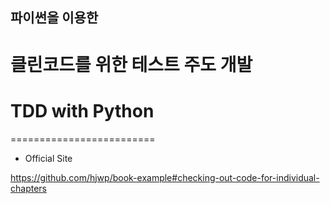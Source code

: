 ## 파이썬을 이용한

# 클린코드를 위한 테스트 주도 개발

# TDD with Python
=========================

* Official Site

https://github.com/hjwp/book-example#checking-out-code-for-individual-chapters

